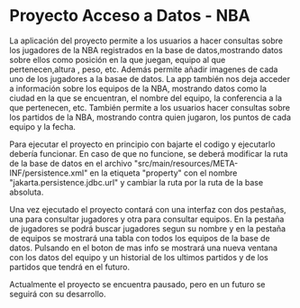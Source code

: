 # Proyecto Acceso a Datos - NBA
La aplicación del proyecto permite a los usuarios a hacer consultas sobre los jugadores de la NBA registrados en la base de datos,mostrando datos sobre ellos como posición
en la que juegan, equipo al que pertenecen,altura , peso, etc. Además permite añadir imagenes de cada uno de los jugadores a la basae de datos. La app también nos deja acceder a información sobre los equipos de la NBA, mostrando datos como la ciudad en la que se
encuentran, el nombre del equipo, la conferencia a la que pertenecen, etc. También permite a los usuarios hacer consultas sobre los partidos de la NBA, mostrando contra quien jugaron,
los puntos de cada equipo y la fecha.

Para ejecutar el proyecto en principio con bajarte el codigo y ejecutarlo debería funcionar. En caso de que no funcione, se deberá modificar la ruta de la base de datos en el archivo
"src/main/resources/META-INF/persistence.xml" en la etiqueta "property" con el nombre "jakarta.persistence.jdbc.url" y cambiar la ruta por la ruta de la base absoluta.

Una vez ejecutado el proyecto contará con una interfaz con dos pestañas, una para consultar jugadores y otra para consultar equipos. En la pestaña de jugadores se podrá buscar jugadores segun su nombre y en la pestaña de equipos se 
mostrará una tabla con todos los equipos de la base de datos. Pulsando en el boton de mas info se mostrará una nueva ventana con los datos del equipo y un historial de los ultimos partidos y de los partidos que tendrá en el futuro.


Actualmente el proyecto se encuentra pausado, pero en un futuro se seguirá con su desarrollo.

